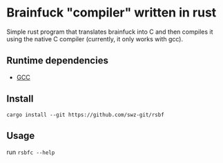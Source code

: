<!-- Add info about the interpreter as well -->

# Brainfuck "compiler" written in rust

Simple rust program that translates brainfuck into C and then compiles it using the native C compiler (currently, it only works with gcc).

## Runtime dependencies

- [GCC](https://gcc.gnu.org/)

## Install
`cargo install --git https://github.com/swz-git/rsbf`

## Usage
run `rsbfc --help`